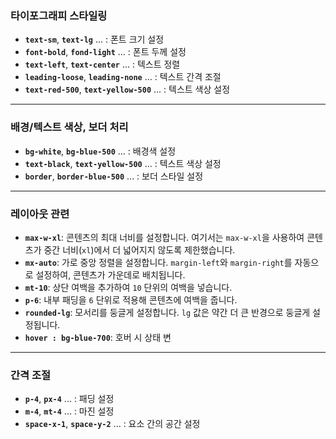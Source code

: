 ### 타이포그래피 스타일링

- **`text-sm`**, **`text-lg`** ... :  폰트 크기 설정
- **`font-bold`**, **`fond-light`** ... : 폰트 두께 설정
- **`text-left`**, **`text-center`** ... : 텍스트 정렬
- **`leading-loose`**, **`leading-none`** ... : 텍스트 간격 조절
- **`text-red-500`**, **`text-yellow-500`** ... : 텍스트 색상 설정

---

### 배경/텍스트 색상, 보더 처리

- **`bg-white`**, **`bg-blue-500`** ... : 배경색 설정
- **`text-black`**, **`text-yellow-500`** ... : 텍스트 색상 설정
- **`border`**, **`border-blue-500`** ... : 보더 스타일 설정

---

### 레이아웃 관련

- **`max-w-xl`**: 콘텐츠의 최대 너비를 설정합니다. 여기서는 `max-w-xl`을 사용하여 콘텐츠가 중간 너비(`xl`)에서 더 넓어지지 않도록 제한했습니다.
- **`mx-auto`**: 가로 중앙 정렬을 설정합니다. `margin-left`와 `margin-right`를 자동으로 설정하여, 콘텐츠가 가운데로 배치됩니다.
- **`mt-10`**: 상단 여백을 추가하여 `10` 단위의 여백을 넣습니다.
- **`p-6`**: 내부 패딩을 `6` 단위로 적용해 콘텐츠에 여백을 줍니다.
- **`rounded-lg`**: 모서리를 둥글게 설정합니다. `lg` 값은 약간 더 큰 반경으로 둥글게 설정됩니다.
- **`hover : bg-blue-700`**: 호버 시 상태 변

---

### 간격 조절

- **`p-4`**, **`px-4`** ... : 패딩 설정
- **`m-4`**, **`mt-4`** ... : 마진 설정
- **`space-x-1`**, **`space-y-2`** ... : 요소 간의 공간 설정
